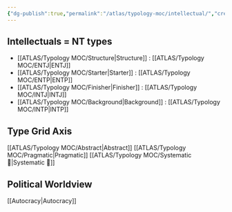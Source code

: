 ```yaml
---
{"dg-publish":true,"permalink":"/atlas/typology-moc/intellectual/","created":"","updated":"2023-02-26T15:54:55.970+01:00"}
---
```



## Intellectuals = NT types
- [[ATLAS/Typology MOC/Structure\|Structure]] : [[ATLAS/Typology MOC/ENTJ\|ENTJ]] 
- [[ATLAS/Typology MOC/Starter\|Starter]] : [[ATLAS/Typology MOC/ENTP\|ENTP]] 
- [[ATLAS/Typology MOC/Finisher\|Finisher]] : [[ATLAS/Typology MOC/INTJ\|INTJ]] 
- [[ATLAS/Typology MOC/Background\|Background]] : [[ATLAS/Typology MOC/INTP\|INTP]]

## Type Grid Axis 
[[ATLAS/Typology MOC/Abstract\|Abstract]]
[[ATLAS/Typology MOC/Pragmatic\|Pragmatic]]
[[ATLAS/Typology MOC/Systematic 🔧\|Systematic 🔧]]

## Political Worldview
[[Autocracy\|Autocracy]]
